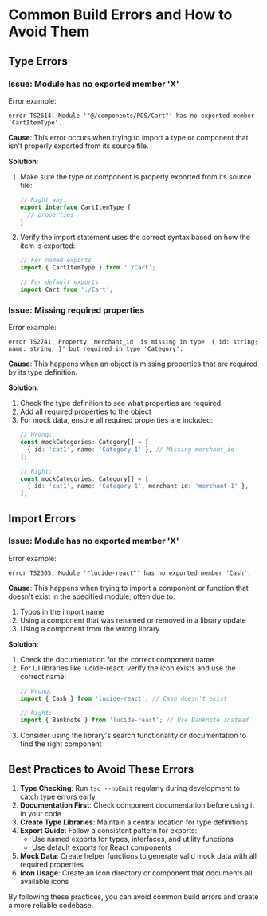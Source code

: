 
# Common Build Errors and How to Avoid Them

## Type Errors

### Issue: Module has no exported member 'X'

Error example:
```
error TS2614: Module '"@/components/POS/Cart"' has no exported member 'CartItemType'.
```

**Cause**: This error occurs when trying to import a type or component that isn't properly exported from its source file.

**Solution**:
1. Make sure the type or component is properly exported from its source file:
   ```typescript
   // Right way:
   export interface CartItemType {
     // properties
   }
   ```

2. Verify the import statement uses the correct syntax based on how the item is exported:
   ```typescript
   // For named exports
   import { CartItemType } from './Cart';
   
   // For default exports
   import Cart from './Cart';
   ```

### Issue: Missing required properties

Error example:
```
error TS2741: Property 'merchant_id' is missing in type '{ id: string; name: string; }' but required in type 'Category'.
```

**Cause**: This happens when an object is missing properties that are required by its type definition.

**Solution**:
1. Check the type definition to see what properties are required
2. Add all required properties to the object
3. For mock data, ensure all required properties are included:
   ```typescript
   // Wrong:
   const mockCategories: Category[] = [
     { id: 'cat1', name: 'Category 1' }, // Missing merchant_id
   ];
   
   // Right:
   const mockCategories: Category[] = [
     { id: 'cat1', name: 'Category 1', merchant_id: 'merchant-1' },
   ];
   ```

## Import Errors

### Issue: Module has no exported member 'X'

Error example:
```
error TS2305: Module '"lucide-react"' has no exported member 'Cash'.
```

**Cause**: This happens when trying to import a component or function that doesn't exist in the specified module, often due to:
1. Typos in the import name
2. Using a component that was renamed or removed in a library update
3. Using a component from the wrong library

**Solution**:
1. Check the documentation for the correct component name
2. For UI libraries like lucide-react, verify the icon exists and use the correct name:
   ```typescript
   // Wrong:
   import { Cash } from 'lucide-react'; // Cash doesn't exist
   
   // Right:
   import { Banknote } from 'lucide-react'; // Use Banknote instead
   ```
3. Consider using the library's search functionality or documentation to find the right component

## Best Practices to Avoid These Errors

1. **Type Checking**: Run `tsc --noEmit` regularly during development to catch type errors early
2. **Documentation First**: Check component documentation before using it in your code
3. **Create Type Libraries**: Maintain a central location for type definitions
4. **Export Guide**: Follow a consistent pattern for exports:
   - Use named exports for types, interfaces, and utility functions
   - Use default exports for React components
5. **Mock Data**: Create helper functions to generate valid mock data with all required properties
6. **Icon Usage**: Create an icon directory or component that documents all available icons

By following these practices, you can avoid common build errors and create a more reliable codebase.
